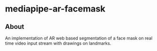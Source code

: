 # mediapipe-ar-facemask

## About

An implementation of AR web based segmentation of a face mask on real time video input stream with drawings on landmarks.

